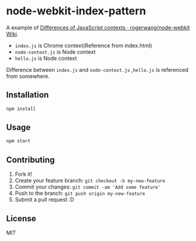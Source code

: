 # node-webkit-index-pattern

A example of [Differences of JavaScript contexts · rogerwang/node-webkit Wiki](https://github.com/rogerwang/node-webkit/wiki/Differences-of-JavaScript-contexts "Differences of JavaScript contexts · rogerwang/node-webkit Wiki").

* `index.js` is Chrome context(Reference from index.html)
* `node-context.js` is Node context
* `hello.js` is Node context

Difference between `index.js` and `node-context.js` ,`hello.js` is referenced from somewhere.

## Installation

```sh
npm install
```

## Usage

```sh
npm start
```

## Contributing

1. Fork it!
2. Create your feature branch: `git checkout -b my-new-feature`
3. Commit your changes: `git commit -am 'Add some feature'`
4. Push to the branch: `git push origin my-new-feature`
5. Submit a pull request :D

## License

MIT